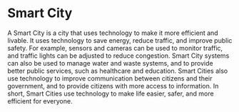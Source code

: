 # Smart City

A Smart City is a city that uses technology to make it more efficient and livable. It uses technology to save energy, reduce traffic, and improve public safety. For example, sensors and cameras can be used to monitor traffic, and traffic lights can be adjusted to reduce congestion. Smart City systems can also be used to manage water and waste systems, and to provide better public services, such as healthcare and education. Smart Cities also use technology to improve communication between citizens and their government, and to provide citizens with more access to information. In short, Smart Cities use technology to make life easier, safer, and more efficient for everyone.

